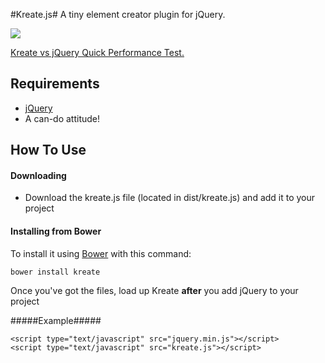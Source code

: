 #Kreate.js#
A tiny element creator plugin for jQuery.

<img src="https://raw.githubusercontent.com/ItsJonQ/kreate/master/images/kreate-logo.png">

[Kreate vs jQuery Quick Performance Test.](http://jsperf.com/kreate-js-vs-jquery)

## Requirements
- [jQuery](http://jquery.com/)
- A can-do attitude!

## How To Use
#### Downloading ####
- Download the kreate.js file (located in dist/kreate.js) and add it to your project

#### Installing from Bower #####
To install it using [Bower](http://bower.io/) with this command:
```
bower install kreate
```

Once you've got the files, load up Kreate **after** you add jQuery to your project

#####Example#####
```
<script type="text/javascript" src="jquery.min.js"></script>
<script type="text/javascript" src="kreate.js"></script>
```
